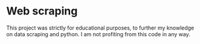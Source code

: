 # Web scraping

This project was strictly for educational purposes, to further my knowledge on data scraping and python. 
I am not profiting from this code in any way.  
